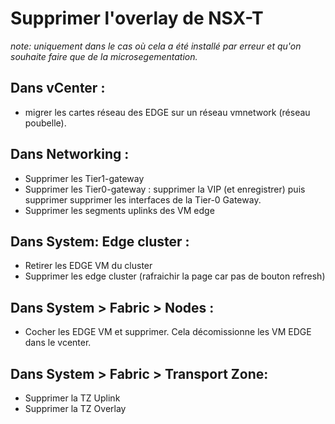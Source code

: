 # Supprimer l'overlay de NSX-T 
_note: uniquement dans le cas où cela a été installé par erreur et qu'on souhaite faire que de la microsegementation._

## Dans vCenter :
- migrer les cartes réseau des EDGE sur un réseau vmnetwork (réseau poubelle).

## Dans Networking :
- Supprimer les Tier1-gateway
- Supprimer les Tier0-gateway : supprimer la VIP (et enregistrer) puis supprimer supprimer les interfaces de la Tier-0 Gateway.
- Supprimer les segments uplinks des VM edge

## Dans System: Edge cluster : 
- Retirer les EDGE VM du cluster
- Supprimer les edge cluster (rafraichir la page car pas de bouton refresh)

## Dans System > Fabric > Nodes : 
- Cocher les EDGE VM et supprimer. Cela décomissionne les VM EDGE dans le vcenter.

## Dans System > Fabric > Transport Zone: 
- Supprimer la TZ Uplink
- Supprimer la TZ Overlay
